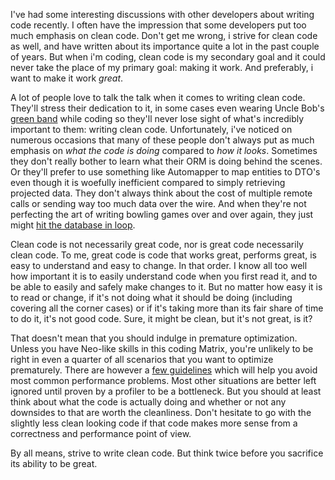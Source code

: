 I've had some interesting discussions with other developers about writing code recently. I often have the impression that some developers put too much emphasis on clean code. Don't get me wrong, i strive for clean code as well, and have written about its importance quite a lot in the past couple of years. But when i'm coding, clean code is my secondary goal and it could never take the place of my primary goal: making it work. And preferably, i want to make it work <em>great</em>. 

A lot of people love to talk the talk when it comes to writing clean code. They'll stress their dedication to it, in some cases even wearing Uncle Bob's <a href="http://butunclebob.com/ArticleS.UncleBob.GreenWristBand" target="_blank">green band</a> while coding so they'll never lose sight of what's incredibly important to them: writing clean code. Unfortunately, i've noticed on numerous occasions that many of these people don't always put as much emphasis on <em>what the code is doing</em> compared to <em>how it looks</em>. Sometimes they don't really bother to learn what their ORM is doing behind the scenes. Or they'll prefer to use something like Automapper to map entities to DTO's even though it is woefully inefficient compared to simply retrieving projected data. They don't always think about the cost of multiple remote calls or sending way too much data over the wire. And when they're not perfecting the art of writing bowling games over and over again, they just might <a href="http://davybrion.com/blog/2008/11/why-on-earth-would-a-developer-do-this/" target="_blank">hit the database in loop</a>.

Clean code is not necessarily great code, nor is great code necessarily clean code. To me, great code is code that works great, performs great, is easy to understand and easy to change. In that order. I know all too well how important it is to easily understand code when you first read it, and to be able to easily and safely make changes to it. But no matter how easy it is to read or change, if it's not doing what it should be doing (including covering all the corner cases) or if it's taking more than its fair share of time to do it, it's not good code. Sure, it might be clean, but it's not great, is it?

That doesn't mean that you should indulge in premature optimization. Unless you have Neo-like skills in this coding Matrix, you're unlikely to be right in even a quarter of all scenarios that you want to optimize prematurely. There are however a <a href="http://davybrion.com/blog/2009/02/performance-rules-of-thumb/" target="_blank">few guidelines</a> which will help you avoid most common performance problems. Most other situations are better left ignored until proven by a profiler to be a bottleneck. But you should at least think about what the code is actually doing and whether or not any downsides to that are worth the cleanliness. Don't hesitate to go with the slightly less clean looking code if that code makes more sense from a correctness and performance point of view.

By all means, strive to write clean code. But think twice before you sacrifice its ability to be great.
